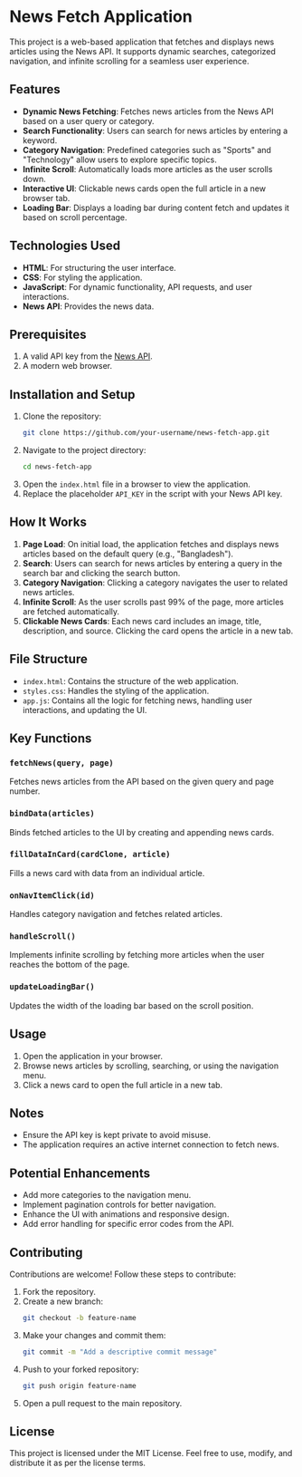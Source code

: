 # News Fetch Application

This project is a web-based application that fetches and displays news articles using the News API. It supports dynamic searches, categorized navigation, and infinite scrolling for a seamless user experience.

## Features

- **Dynamic News Fetching**: Fetches news articles from the News API based on a user query or category.
- **Search Functionality**: Users can search for news articles by entering a keyword.
- **Category Navigation**: Predefined categories such as "Sports" and "Technology" allow users to explore specific topics.
- **Infinite Scroll**: Automatically loads more articles as the user scrolls down.
- **Interactive UI**: Clickable news cards open the full article in a new browser tab.
- **Loading Bar**: Displays a loading bar during content fetch and updates it based on scroll percentage.

## Technologies Used

- **HTML**: For structuring the user interface.
- **CSS**: For styling the application.
- **JavaScript**: For dynamic functionality, API requests, and user interactions.
- **News API**: Provides the news data.

## Prerequisites

1. A valid API key from the [News API](https://newsapi.org/).
2. A modern web browser.

## Installation and Setup

1. Clone the repository:
   ```bash
   git clone https://github.com/your-username/news-fetch-app.git
   ```
2. Navigate to the project directory:
   ```bash
   cd news-fetch-app
   ```
3. Open the `index.html` file in a browser to view the application.
4. Replace the placeholder `API_KEY` in the script with your News API key.

## How It Works

1. **Page Load**: On initial load, the application fetches and displays news articles based on the default query (e.g., "Bangladesh").
2. **Search**: Users can search for news articles by entering a query in the search bar and clicking the search button.
3. **Category Navigation**: Clicking a category navigates the user to related news articles.
4. **Infinite Scroll**: As the user scrolls past 99% of the page, more articles are fetched automatically.
5. **Clickable News Cards**: Each news card includes an image, title, description, and source. Clicking the card opens the article in a new tab.

## File Structure

- `index.html`: Contains the structure of the web application.
- `styles.css`: Handles the styling of the application.
- `app.js`: Contains all the logic for fetching news, handling user interactions, and updating the UI.

## Key Functions

### `fetchNews(query, page)`
Fetches news articles from the API based on the given query and page number.

### `bindData(articles)`
Binds fetched articles to the UI by creating and appending news cards.

### `fillDataInCard(cardClone, article)`
Fills a news card with data from an individual article.

### `onNavItemClick(id)`
Handles category navigation and fetches related articles.

### `handleScroll()`
Implements infinite scrolling by fetching more articles when the user reaches the bottom of the page.

### `updateLoadingBar()`
Updates the width of the loading bar based on the scroll position.

## Usage

1. Open the application in your browser.
2. Browse news articles by scrolling, searching, or using the navigation menu.
3. Click a news card to open the full article in a new tab.

## Notes

- Ensure the API key is kept private to avoid misuse.
- The application requires an active internet connection to fetch news.

## Potential Enhancements

- Add more categories to the navigation menu.
- Implement pagination controls for better navigation.
- Enhance the UI with animations and responsive design.
- Add error handling for specific error codes from the API.

## Contributing

Contributions are welcome! Follow these steps to contribute:

1. Fork the repository.
2. Create a new branch:
   ```bash
   git checkout -b feature-name
   ```
3. Make your changes and commit them:
   ```bash
   git commit -m "Add a descriptive commit message"
   ```
4. Push to your forked repository:
   ```bash
   git push origin feature-name
   ```
5. Open a pull request to the main repository.

## License

This project is licensed under the MIT License. Feel free to use, modify, and distribute it as per the license terms.


